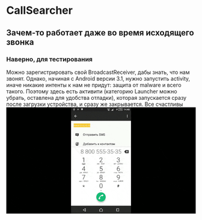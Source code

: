 # CallSearcher
## Зачем-то работает даже во время исходящего звонка
### Наверно, для тестирования

Можно зарегистрировать свой BroadcastReceiver, дабы знать, что нам звонят. Однако, начиная с Android версии 3.1, нужно запустить activity, иначе никакие интенты к нам не придут: защита от malware и всего такого. Поэтому здесь есть активити (категорию Launcher можно убрать, оставлена для удобства отладки), которая запускается сразу после загрузки устройства, и сразу же закрывается. Все счастливы
![](https://github.com/AudasViator/CallSearcher/raw/master/animation.gif)
